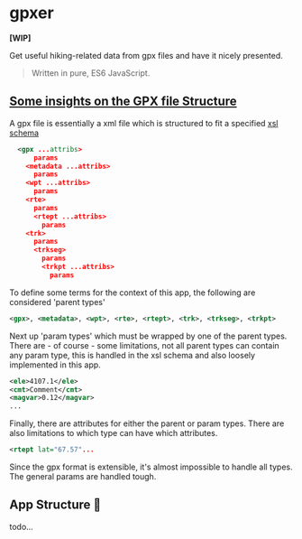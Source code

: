 # gpxer

**[WIP]**

Get useful hiking-related data from gpx files and have it nicely presented.

> Written in pure, ES6 JavaScript.


## [Some insights on the GPX file Structure](#gpx-structure)

A gpx file is essentially a xml file which is structured to fit a specified [xsl schema](https://www.topografix.com/GPX/1/1/gpx.xsd)
```xml
  <gpx ...attribs>
      params
    <metadata ...attribs>
      params
    <wpt ...attribs>
      params
    <rte>
      params
      <rtept ...attribs>
        params
    <trk>
      params
      <trkseg>
        params
        <trkpt ...attribs>
          params
```

To define some terms for the context of this app, the following are considered 'parent types'
```xml
<gpx>, <metadata>, <wpt>, <rte>, <rtept>, <trk>, <trkseg>, <trkpt> 
```

Next up 'param types' which must be wrapped by one of the parent types. There are - of course - some limitations, not all parent types
can contain any param type, this is handled in the xsl schema and also loosely implemented in this app.
```xml
<ele>4107.1</ele>
<cmt>Comment</cmt>
<magvar>0.12</magvar>
...
```

Finally, there are attributes for either the parent or param types. There are also limitations to which type can have which attributes.
```xml
<rtept lat="67.57"...
```

Since the gpx format is extensible, it's almost impossible to handle all types. The general params are handled tough.




## App Structure 🔨

todo...
